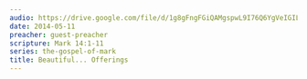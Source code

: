 ```yaml
---
audio: https://drive.google.com/file/d/1g8gFngFGiQAMgspwL9I76Q6YgVeIGIL1/view
date: 2014-05-11
preacher: guest-preacher
scripture: Mark 14:1-11
series: the-gospel-of-mark
title: Beautiful... Offerings
---
```

